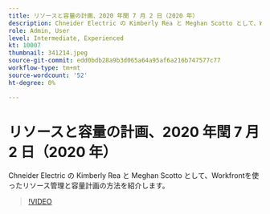 ```yaml
---
title: リソースと容量の計画、2020 年閏 7 月 2 日（2020 年）
description: Chneider Electric の Kimberly Rea と Meghan Scotto として、Workfrontを使ったリソース管理と容量計画の方法を紹介します。
role: Admin, User
level: Intermediate, Experienced
kt: 10007
thumbnail: 341214.jpeg
source-git-commit: edd0bdb28a9b3d065a64a95af6a216b747577c77
workflow-type: tm+mt
source-wordcount: '52'
ht-degree: 0%

---
```


# リソースと容量の計画、2020 年閏 7 月 2 日（2020 年）

Chneider Electric の Kimberly Rea と Meghan Scotto として、Workfrontを使ったリソース管理と容量計画の方法を紹介します。

>[!VIDEO](https://video.tv.adobe.com/v/341214/?quality=12&learn=on)
